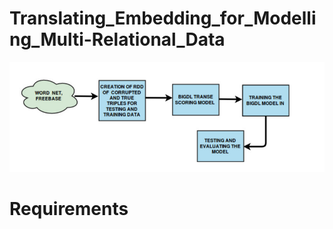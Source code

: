 # Translating_Embedding_for_Modelling_Multi-Relational_Data
![](image/architecture.png)

# Requirements
